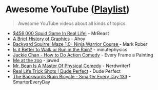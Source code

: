 # Awesome YouTube ([Playlist](https://youtube.com/playlist?list=PLpjqMwJhmfiGFgobP7obKjBkQr-B77Asr&feature=shared))
> Awesome YouTube videos about all kinds of topics.

* [$456,000 Squid Game In Real Life!](https://youtu.be/0e3GPea1Tyg) - MrBeast
* [A Brief History of Graphics](https://youtu.be/QyjyWUrHsFc) - Ahoy
* [Backyard Squirrel Maze 1.0- Ninja Warrior Course ](https://youtu.be/hFZFjoX2cGg) - Mark Rober
* [Is it Better to Walk or Run in the Rain?](https://youtu.be/3MqYE2UuN24) - minutephysics
* [Jackie Chan - How to Do Action Comedy](https://youtu.be/Z1PCtIaM_GQ) -  Every Frame a Painting
* [Me at the zoo](https://youtu.be/jNQXAC9IVRw) - jawed
* [Mr. Bean Is A Master Of Physical Comedy](https://youtu.be/uBUnmdd5-iA) - Nerdwriter1
* [Real Life Trick Shots | Dude Perfect](https://youtu.be/A2FsgKoGD04) - Dude Perfect
* [The Backwards Brain Bicycle - Smarter Every Day 133](https://youtu.be/MFzDaBzBlL0) - SmarterEveryDay

